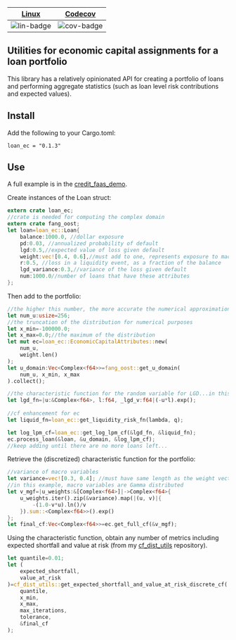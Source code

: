 | [Linux][lin-link] | [Codecov][cov-link] |
| :---------------: | :-----------------: |
| ![lin-badge]      | ![cov-badge]        |

[lin-badge]: https://travis-ci.com/phillyfan1138/loan_ec.svg "Travis build status"
[lin-link]:  https://travis-ci.com/phillyfan1138/loan_ec "Travis build status"
[cov-badge]: https://codecov.io/gh/phillyfan1138/loan_ec/branch/master/graph/badge.svg
[cov-link]:  https://codecov.io/gh/phillyfan1138/loan_ec

## Utilities for economic capital assignments for a loan portfolio

This library has a relatively opinionated API for creating a portfolio of loans and performing aggregate statistics (such as loan level risk contributions and expected values).  

## Install

Add the following to your Cargo.toml:

`loan_ec = "0.1.3"`

## Use
A full example is in the [credit_faas_demo](https://github.com/phillyfan1138/credit_faas_demo).

Create instances of the Loan struct:

```rust
extern crate loan_ec;
//crate is needed for computing the complex domain
extern crate fang_oost;
let loan=loan_ec::Loan{
    balance:1000.0, //dollar exposure
    pd:0.03, //annualized probability of default
    lgd:0.5,//expected value of loss given default
    weight:vec![0.4, 0.6],//must add to one, represents exposure to macro variables
    r:0.5, //loss in a liquidity event, as a fraction of the balance
    lgd_variance:0.3,//variance of the loss given default
    num:1000.0//number of loans that have these attributes
};
```

Then add to the portfolio:

```rust
//the higher this number, the more accurate the numerical approximation, but the slower it will run
let num_u:usize=256;
//the truncation of the distribution for numerical purposes
let x_min=-100000.0;
let x_max=0.0;//the maximum of the distribution
let mut ec=loan_ec::EconomicCapitalAttributes::new(
    num_u, 
    weight.len()
);
let u_domain:Vec<Complex<f64>>=fang_oost::get_u_domain(
    num_u, x_min, x_max
).collect();

//the characteristic function for the random variable for LGD...in this case, degenerate (a constant)
let lgd_fn=|u:&Complex<f64>, l:f64, _lgd_v:f64|(-u*l).exp();
        
//cf enhancement for ec
let liquid_fn=loan_ec::get_liquidity_risk_fn(lambda, q);

let log_lpm_cf=loan_ec::get_log_lpm_cf(&lgd_fn, &liquid_fn);
ec.process_loan(&loan, &u_domain, &log_lpm_cf);
//keep adding until there are no more loans left...
```

Retrieve the (discretized) characteristic function for the portfolio:

```rust
//variance of macro variables
let variance=vec![0.3, 0.4]; //must have same length as the weight vector
//in this example, macro variables are Gamma distributed
let v_mgf=|u_weights:&[Complex<f64>]|->Complex<f64>{
    u_weights.iter().zip(&variance).map(|(u, v)|{
        -(1.0-v*u).ln()/v
    }).sum::<Complex<f64>>().exp()
};
let final_cf:Vec<Complex<f64>>=ec.get_full_cf(&v_mgf);
```

Using the characteristic function, obtain any number of metrics including expected shortfall and value at risk (from my [cf_dist_utils](https://github.com/phillyfan1138/cf_dist_utils_rust) repository).

```rust
let quantile=0.01;
let (
    expected_shortfall, 
    value_at_risk
)=cf_dist_utils::get_expected_shortfall_and_value_at_risk_discrete_cf(
    quantile, 
    x_min,
    x_max,
    max_iterations,
    tolerance,
    &final_cf
);
```





